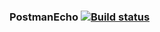 ### PostmanEcho  [![Build status](https://ci.appveyor.com/api/projects/status/5y6arbuoysc34ej2/branch/master?svg=true)](https://ci.appveyor.com/project/Tatachel74/postmanecho/branch/master)
